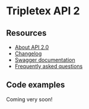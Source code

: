 # Tripletex API 2

## Resources

* [About API 2.0](https://www.tripletex.no/tripletex-api-2-0/)
* [Changelog](https://www.tripletex.no/tripletex-api-2-0/api-versjonslogg/#)
* [Swagger documentation](https://tripletex.no/v2-docs/)
* [Frequently asked questions](https://tripletex.no/execute/docViewer?articleId=906&language=0)

## Code examples

Coming very soon!
